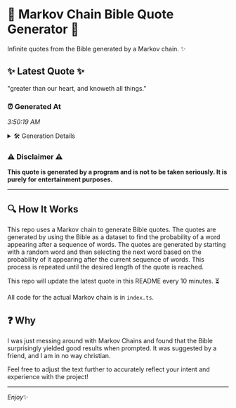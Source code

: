 # 📖 Markov Chain Bible Quote Generator 📖

Infinite quotes from the Bible generated by a Markov chain. ✨

## ✨ Latest Quote ✨
"greater than our heart, and knoweth all things."

### ⏰ Generated At
*3:50:19 AM*

<details>
    <summary>🛠️ Generation Details</summary>
    <p>
        <strong>🌱 Seed:</strong> greater<br>
        <strong>🔄 Iterations:</strong> 7<br>
        <strong>📜 Context History:</strong><br>[ greater ]: than<br>[ greater, than ]: our<br>[ greater, than, our ]: heart,<br>[ greater, than, our, heart, ]: and<br>[ greater, than, our, heart,, and ]: knoweth<br>[ greater, than, our, heart,, and, knoweth ]: all<br>[ than, our, heart,, and, knoweth, all ]: things.<br>
    </p>
</details>

### ⚠️ Disclaimer ⚠️
**This quote is generated by a program and is not to be taken seriously. It is purely for entertainment purposes.**

---

## 🔍 How It Works

This repo uses a Markov chain to generate Bible quotes. The quotes are generated by using the Bible as a dataset to find the probability of a word appearing after a sequence of words. The quotes are generated by starting with a random word and then selecting the next word based on the probability of it appearing after the current sequence of words. This process is repeated until the desired length of the quote is reached.

This repo will update the latest quote in this README every 10 minutes. ⏳

All code for the actual Markov chain is in `index.ts`.

## ❓ Why

I was just messing around with Markov Chains and found that the Bible surprisingly yielded good results when prompted. 
It was suggested by a friend, and I am in no way christian.

Feel free to adjust the text further to accurately reflect your intent and experience with the project!

---

*Enjoy*✨
